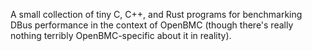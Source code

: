 A small collection of tiny C, C++, and Rust programs for benchmarking DBus
performance in the context of OpenBMC (though there's really nothing terribly
OpenBMC-specific about it in reality).
